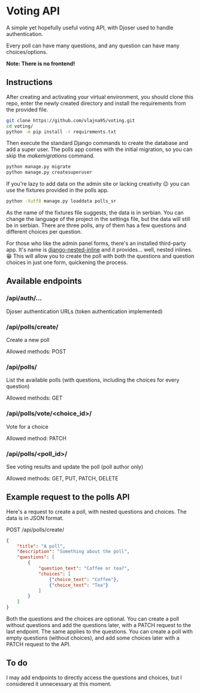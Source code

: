 # Voting API 

A simple yet hopefully useful voting API, with Djoser used to handle authentication. 

Every poll can have many questions, and any question can have many choices/options. 

**Note: There is no frontend!** 


## Instructions 

After creating and activating your virtual environment, you should clone this repo, enter the newly created directory and install the requirements from the provided file. 

```bash
git clone https://github.com/vlajna95/voting.git
cd voting/
python -m pip install -r requirements.txt
```

Then execute the standard Django commands to create the database and add a super user. The polls app comes with the initial migration, so you can skip the _makemigrations_ command. 

```bash
python manage.py migrate
python manage.py createsuperuser
```

If you're lazy to add data on the admin site or lacking creativity :wink: you can use the fixtures provided in the polls app. 

```bash
python -Xutf8 manage.py loaddata polls_sr
```

As the name of the fixtures file suggests, the data is in serbian. You can change the language of the project in the settings file, but the data will still be in serbian. 
There are three polls, any of them has a few questions and different choices per question. 

For those who like the admin panel forms, there's an installed third-party app. It's name is [django-nested-inline](https://github.com/s-block/django-nested-inline/) and it provides... well, nested inlines. :grin: 
This will allow you to create the poll with both the questions and question choices in just one form, quickening the process. 


## Available endpoints 

### /api/auth/... 

Djoser authentication URLs (token authentication implemented) 

### /api/polls/create/ 

Create a new poll 

Allowed methods: POST 

### /api/polls/ 

List the available polls (with questions, including the choices for every question) 

Allowed methods: GET 

### /api/polls/vote/<choice_id>/ 

Vote for a choice 

Allowed method: PATCH 

### /api/polls/<poll_id>/ 

See voting results and update the poll (poll author only) 

Allowed methods: GET, PUT, PATCH, DELETE 


## Example request to the polls API 

Here's a request to create a poll, with nested questions and choices. The data is in JSON format. 

POST /api/polls/create/ 

```json
{
	"title": "A poll",
	"description": "Something about the poll",
	"questions": [
		{
			"question_text": "Coffee or tea?",
			"choices": [
				{"choice_text": "Coffee"},
				{"choice_text": "Tea"}
			]
		}
	]
}
```

Both the questions and the choices are optional. You can create a poll without questions and add the questions later, with a PATCH request to the last endpoint. 
The same applies to the questions. You can create a poll with empty questions (without choices), and add some choices later with a PATCH request to the API. 


## To do 

I may add endpoints to directly access the questions and choices, but I considered it unnecessary at this moment.
